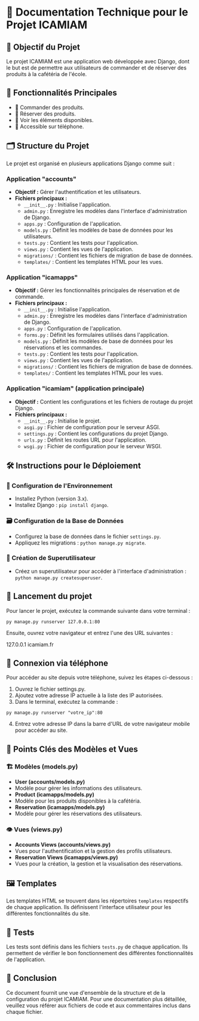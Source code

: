 # 📄 Documentation Technique pour le Projet ICAMIAM

## 🎯 Objectif du Projet
Le projet ICAMIAM est une application web développée avec Django, dont le but est de permettre aux utilisateurs de commander et de réserver des produits à la cafétéria de l'école.

## 🌟 Fonctionnalités Principales
- 🛒 Commander des produits.
- 📅 Réserver des produits.
- 👀 Voir les éléments disponibles.
- 📱 Accessible sur téléphone.

## 🗂 Structure du Projet
Le projet est organisé en plusieurs applications Django comme suit :

### Application "accounts"
- **Objectif :** Gérer l'authentification et les utilisateurs.
- **Fichiers principaux :**
  - `__init__.py` : Initialise l'application.
  - `admin.py` : Enregistre les modèles dans l'interface d'administration de Django.
  - `apps.py` : Configuration de l'application.
  - `models.py` : Définit les modèles de base de données pour les utilisateurs.
  - `tests.py` : Contient les tests pour l'application.
  - `views.py` : Contient les vues de l'application.
  - `migrations/` : Contient les fichiers de migration de base de données.
  - `templates/` : Contient les templates HTML pour les vues.

### Application "icamapps"
- **Objectif :** Gérer les fonctionnalités principales de réservation et de commande.
- **Fichiers principaux :**
  - `__init__.py` : Initialise l'application.
  - `admin.py` : Enregistre les modèles dans l'interface d'administration de Django.
  - `apps.py` : Configuration de l'application.
  - `forms.py` : Définit les formulaires utilisés dans l'application.
  - `models.py` : Définit les modèles de base de données pour les réservations et les commandes.
  - `tests.py` : Contient les tests pour l'application.
  - `views.py` : Contient les vues de l'application.
  - `migrations/` : Contient les fichiers de migration de base de données.
  - `templates/` : Contient les templates HTML pour les vues.

### Application "icamiam" (application principale)
- **Objectif :** Contient les configurations et les fichiers de routage du projet Django.
- **Fichiers principaux :**
  - `__init__.py` : Initialise le projet.
  - `asgi.py` : Fichier de configuration pour le serveur ASGI.
  - `settings.py` : Contient les configurations du projet Django.
  - `urls.py` : Définit les routes URL pour l'application.
  - `wsgi.py` : Fichier de configuration pour le serveur WSGI.

## 🛠️ Instructions pour le Déploiement

### 🐍 Configuration de l'Environnement
- Installez Python (version 3.x).
- Installez Django : `pip install django`.

### 🗃️ Configuration de la Base de Données
- Configurez la base de données dans le fichier `settings.py`.
- Appliquez les migrations : `python manage.py migrate`.

### 🔐 Création de Superutilisateur
- Créez un superutilisateur pour accéder à l'interface d'administration : `python manage.py createsuperuser`.
  
## 🚀 Lancement du projet

Pour lancer le projet, exécutez la commande suivante dans votre terminal :

```
py manage.py runserver 127.0.0.1:80
```
Ensuite, ouvrez votre navigateur et entrez l'une des URL suivantes :

127.0.0.1
icamiam.fr
## 📱 Connexion via téléphone
Pour accéder au site depuis votre téléphone, suivez les étapes ci-dessous :

1. Ouvrez le fichier settings.py.
2. Ajoutez votre adresse IP actuelle à la liste des IP autorisées.
3. Dans le terminal, exécutez la commande :
```
py manage.py runserver "votre_ip":80
```
4. Entrez votre adresse IP dans la barre d'URL de votre navigateur mobile pour accéder au site.

## 🔑 Points Clés des Modèles et Vues

### 🏗️ Modèles (models.py)
- **User (accounts/models.py)**
- Modèle pour gérer les informations des utilisateurs.
- **Product (icamapps/models.py)**
- Modèle pour les produits disponibles à la cafétéria.
- **Reservation (icamapps/models.py)**
- Modèle pour gérer les réservations des utilisateurs.

### 👁️ Vues (views.py)
- **Accounts Views (accounts/views.py)**
- Vues pour l'authentification et la gestion des profils utilisateurs.
- **Reservation Views (icamapps/views.py)**
- Vues pour la création, la gestion et la visualisation des réservations.

## 🖼️ Templates
Les templates HTML se trouvent dans les répertoires `templates` respectifs de chaque application. Ils définissent l'interface utilisateur pour les différentes fonctionnalités du site.

## 🧪 Tests
Les tests sont définis dans les fichiers `tests.py` de chaque application. Ils permettent de vérifier le bon fonctionnement des différentes fonctionnalités de l'application.

## 🏁 Conclusion
Ce document fournit une vue d'ensemble de la structure et de la configuration du projet ICAMIAM. Pour une documentation plus détaillée, veuillez vous référer aux fichiers de code et aux commentaires inclus dans chaque fichier.
